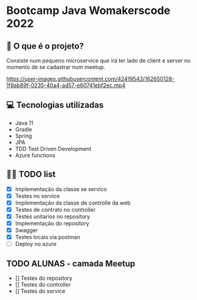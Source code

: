 # Bootcamp Java Womakerscode 2022

## 🤔 O que é o projeto?

Consiste num pequeno microservice que irá ter lado de client e server no momento de se cadastrar num meetup.


https://user-images.githubusercontent.com/42419543/162650128-1f8ab89f-0235-40a4-ad57-e60741ebf2ec.mp4

## 💻 Tecnologias utilizadas

- Java 11
- Gradle
- Spring
- JPA
- TDD Test Driven Development
- Azure functions

## 👩‍💻 TODO list
- [X] Implementação da classe se servico
- [X] Testes no service
- [X] Implementação da classe de controlle da web
- [X] Testes de contrato no controller
- [X] Testes unitarios no repository
- [X] Implementação do repository
- [X] Swagger
- [X] Testes locais via postman
- [ ] Deploy no azure

## TODO ALUNAS - camada Meetup

- [] Testes do repository 
- [] Testes do controller
- [] Testes do service







